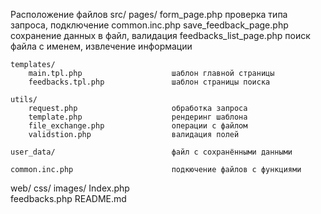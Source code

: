 Расположение файлов
src/
    pages/
        form_page.php                   проверка типа запроса, подключение common.inc.php
        save_feedback_page.php          сохранение данных в файл, валидация
        feedbacks_list_page.php         поиск файла с именем, извлечение информации

    templates/
        main.tpl.php                    шаблон главной страницы
        feedbacks.tpl.php               шаблон страницы поиска

    utils/
        request.php                     обработка запроса
        template.php                    рендеринг шаблона
        file_exchange.php               операции с файлом
        validstion.php                  валидация полей 

    user_data/                          файл с сохранёнными данными

    common.inc.php                      подкючение файлов с функциями 
web/
		css/
		images/
		Index.php                         
		feedbacks.php
README.md

